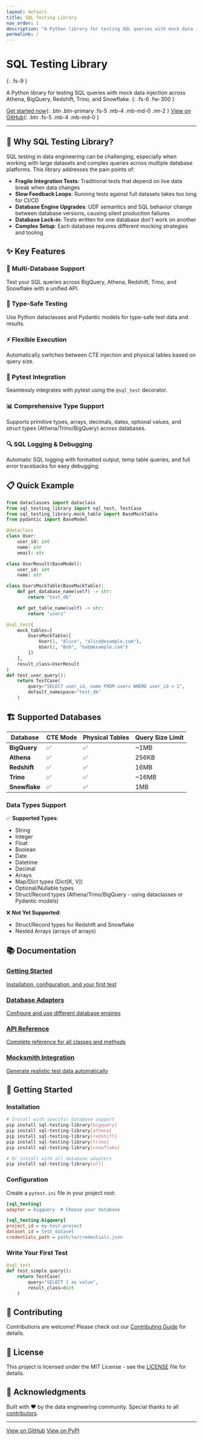 ```yaml
---
layout: default
title: SQL Testing Library
nav_order: 1
description: "A Python library for testing SQL queries with mock data injection across multiple database platforms"
permalink: /
---
```


# SQL Testing Library
{: .fs-9 }

A Python library for testing SQL queries with mock data injection across Athena, BigQuery, Redshift, Trino, and Snowflake.
{: .fs-6 .fw-300 }

[Get started now](getting-started){: .btn .btn-primary .fs-5 .mb-4 .mb-md-0 .mr-2 } [View on GitHub](https://github.com/gurmeetsaran/sqltesting){: .btn .fs-5 .mb-4 .mb-md-0 }

---

## 🎯 Why SQL Testing Library?

SQL testing in data engineering can be challenging, especially when working with large datasets and complex queries across multiple database platforms. This library addresses the pain points of:

- **Fragile Integration Tests**: Traditional tests that depend on live data break when data changes
- **Slow Feedback Loops**: Running tests against full datasets takes too long for CI/CD
- **Database Engine Upgrades**: UDF semantics and SQL behavior change between database versions, causing silent production failures
- **Database Lock-in**: Tests written for one database don't work on another
- **Complex Setup**: Each database requires different mocking strategies and tooling

## ✨ Key Features

### 🚀 Multi-Database Support
Test your SQL queries across BigQuery, Athena, Redshift, Trino, and Snowflake with a unified API.

### 🎯 Type-Safe Testing
Use Python dataclasses and Pydantic models for type-safe test data and results.

### ⚡ Flexible Execution
Automatically switches between CTE injection and physical tables based on query size.

### 🧪 Pytest Integration
Seamlessly integrates with pytest using the `@sql_test` decorator.

### 📊 Comprehensive Type Support
Supports primitive types, arrays, decimals, dates, optional values, and struct types (Athena/Trino/BigQuery) across databases.

### 🔍 SQL Logging & Debugging
Automatic SQL logging with formatted output, temp table queries, and full error tracebacks for easy debugging.

## 📋 Quick Example

```python
from dataclasses import dataclass
from sql_testing_library import sql_test, TestCase
from sql_testing_library.mock_table import BaseMockTable
from pydantic import BaseModel

@dataclass
class User:
    user_id: int
    name: str
    email: str

class UserResult(BaseModel):
    user_id: int
    name: str

class UsersMockTable(BaseMockTable):
    def get_database_name(self) -> str:
        return "test_db"

    def get_table_name(self) -> str:
        return "users"

@sql_test(
    mock_tables=[
        UsersMockTable([
            User(1, "Alice", "alice@example.com"),
            User(2, "Bob", "bob@example.com")
        ])
    ],
    result_class=UserResult
)
def test_user_query():
    return TestCase(
        query="SELECT user_id, name FROM users WHERE user_id = 1",
        default_namespace="test_db"
    )
```

## 🏗️ Supported Databases

| Database | CTE Mode | Physical Tables | Query Size Limit |
|----------|----------|-----------------|------------------|
| **BigQuery** | ✅ | ✅ | ~1MB |
| **Athena** | ✅ | ✅ | 256KB |
| **Redshift** | ✅ | ✅ | 16MB |
| **Trino** | ✅ | ✅ | ~16MB |
| **Snowflake** | ✅ | ✅ | 1MB |

### Data Types Support

✅ **Supported Types**:
- String
- Integer
- Float
- Boolean
- Date
- Datetime
- Decimal
- Arrays
- Map/Dict types (Dict[K, V])
- Optional/Nullable types
- Struct/Record types (Athena/Trino/BigQuery - using dataclasses or Pydantic models)

❌ **Not Yet Supported**:
- Struct/Record types for Redshift and Snowflake
- Nested Arrays (arrays of arrays)

## 📚 Documentation

<div class="grid">
  <div class="col-4 col-md-4 col-lg-4">
    <a href="getting-started" class="card">
      <div class="card-body">
        <h3>Getting Started</h3>
        <p>Installation, configuration, and your first test</p>
      </div>
    </a>
  </div>
  <div class="col-4 col-md-4 col-lg-4">
    <a href="adapters" class="card">
      <div class="card-body">
        <h3>Database Adapters</h3>
        <p>Configure and use different database engines</p>
      </div>
    </a>
  </div>
  <div class="col-4 col-md-4 col-lg-4">
    <a href="api-reference" class="card">
      <div class="card-body">
        <h3>API Reference</h3>
        <p>Complete reference for all classes and methods</p>
      </div>
    </a>
  </div>
  <div class="col-4 col-md-4 col-lg-4">
    <a href="mocksmith_integration" class="card">
      <div class="card-body">
        <h3>Mocksmith Integration</h3>
        <p>Generate realistic test data automatically</p>
      </div>
    </a>
  </div>
</div>

## 🚀 Getting Started

### Installation

```bash
# Install with specific database support
pip install sql-testing-library[bigquery]
pip install sql-testing-library[athena]
pip install sql-testing-library[redshift]
pip install sql-testing-library[trino]
pip install sql-testing-library[snowflake]

# Or install with all database adapters
pip install sql-testing-library[all]
```

### Configuration

Create a `pytest.ini` file in your project root:

```ini
[sql_testing]
adapter = bigquery  # Choose your database

[sql_testing.bigquery]
project_id = my-test-project
dataset_id = test_dataset
credentials_path = path/to/credentials.json
```

### Write Your First Test

```python
@sql_test
def test_simple_query():
    return TestCase(
        query="SELECT 1 as value",
        result_class=dict
    )
```

## 🤝 Contributing

Contributions are welcome! Please check out our [Contributing Guide](https://github.com/gurmeetsaran/sqltesting/blob/master/CONTRIBUTING.md) for details.

## 📄 License

This project is licensed under the MIT License - see the [LICENSE](https://github.com/gurmeetsaran/sqltesting/blob/master/LICENSE) file for details.

## 🙏 Acknowledgments

Built with ❤️ by the data engineering community. Special thanks to all [contributors](https://github.com/gurmeetsaran/sqltesting/graphs/contributors).

---

<div class="text-center">
  <a href="https://github.com/gurmeetsaran/sqltesting" class="btn btn-outline">View on GitHub</a>
  <a href="https://pypi.org/project/sql-testing-library/" class="btn btn-outline">View on PyPI</a>
</div>
